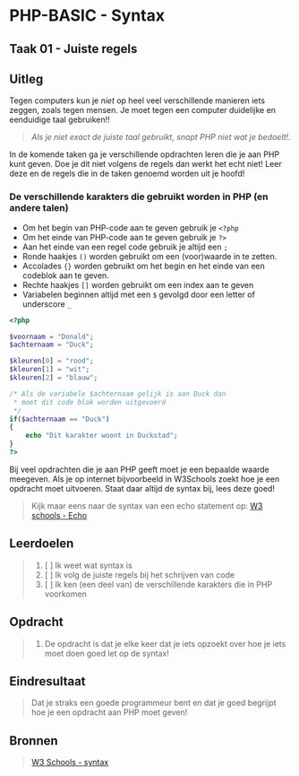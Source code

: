 # PHP-BASIC - Syntax

## Taak 01 - Juiste regels

## Uitleg

Tegen computers kun je _niet_ op heel veel verschillende manieren iets zeggen, zoals tegen mensen. Je moet tegen een computer duidelijke en eenduidige taal gebruiken!!

> _Als je niet exact de juiste taal gebruikt, snapt PHP niet wat je bedoelt!._

In de komende taken ga je verschillende opdrachten leren die je aan PHP kunt geven. Doe je dit niet volgens de regels dan werkt het echt niet! Leer deze en de regels die in de taken genoemd worden uit je hoofd!

### De verschillende karakters die gebruikt worden in PHP (en andere talen)

- Om het begin van PHP-code aan te geven gebruik je `<?php`
- Om het einde van PHP-code aan te geven gebruik je `?>`
- Aan het einde van een regel code gebruik je altijd een `;`
- Ronde haakjes `()` worden gebruikt om een (voor)waarde in te zetten.
- Accolades `{}` worden gebruikt om het begin en het einde van een codeblok aan te geven.
- Rechte haakjes `[]` worden gebruikt om een index aan te geven
- Variabelen beginnen altijd met een `$` gevolgd door een letter of underscore `_`

```php
<?php

$voornaam = "Donald";
$achternaam = "Duck";

$kleuren[0] = "rood";
$kleuren[1] = "wit";
$kleuren[2] = "blauw";

/* Als de variabele $achternaam gelijk is aan Duck dan
 * moet dit code blok worden uitgevoerd
 */
if($achternaam == "Duck")
{
    echo "Dit karakter woont in Duckstad";
}
?>
```

Bij veel opdrachten die je aan PHP geeft moet je een bepaalde waarde meegeven. Als je op internet bijvoorbeeld in W3Schools zoekt hoe je een opdracht moet uitvoeren. Staat daar altijd de syntax bij, lees deze goed!

> Kijk maar eens naar de syntax van een echo statement op: [W3 schools - Echo](https://www.w3schools.com/php/func_string_echo.asp)

## Leerdoelen

> 1. [ ] Ik weet wat syntax is
> 2. [ ] Ik volg de juiste regels bij het schrijven van code
> 3. [ ] Ik ken (een deel van) de verschillende karakters die in PHP voorkomen

## Opdracht

> 1. De opdracht is dat je elke keer dat je iets opzoekt over hoe je iets moet doen goed let op de syntax!

## Eindresultaat

> Dat je straks een goede programmeur bent en dat je goed begrijpt hoe je een opdracht aan PHP moet geven!

## Bronnen

> [W3 Schools - syntax](https://www.w3schools.com/PHP/php_syntax.asp)

<!--- ------------ DIT COMMENTAAR LATEN STAAN AUB ------------
------------------ ------------------------------ ------------
------------------ eagle ref:94453368
------------------ ------------------------------ ------------
------------------ DIT COMMENTAAR LATEN STAAN AUB -------- -->
